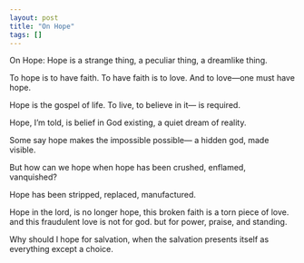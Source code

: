 ```yaml
---
layout: post
title: "On Hope"
tags: []
---
```


On Hope:
Hope is a strange thing,
a peculiar thing,
a dreamlike thing.

To hope is to have faith.
To have faith is to love.
And to love—one must have hope.
  
Hope is the gospel of life.
To live, to believe in it—
is required.

Hope, I’m told,
is belief in God existing,
a quiet dream of reality.

Some say
hope makes the impossible possible—
a hidden god, made visible.

But how can we hope
when hope has been crushed,
enflamed,
vanquished?

Hope has been stripped,
replaced,
manufactured.

Hope in the lord, is no longer hope, 
this broken faith is a torn piece of love.
and this fraudulent love is not for god. 
but for power, praise, and standing.

Why should I hope for salvation, 
when the salvation presents itself 
as everything except a choice.